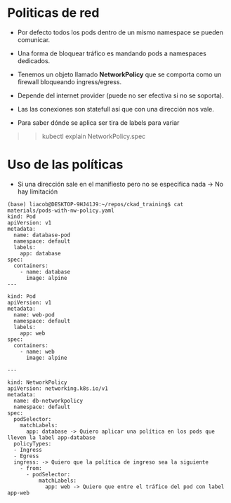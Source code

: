 # Politicas de red

- Por defecto todos los pods dentro de un mismo namespace se pueden comunicar.

- Una forma de bloquear tráfico es mandando pods a namespaces dedicados.

- Tenemos un objeto llamado **NetworkPolicy** que se comporta como un firewall bloqueando ingress/egress.

- Depende del internet provider (puede no ser efectiva si no se soporta).

- Las las conexiones son statefull así que con una dirección nos vale.

- Para saber dónde se aplica ser tira de labels para variar

>> kubectl explain NetworkPolicy.spec

# Uso de las políticas

- Si una dirección sale en el manifiesto pero no se especifica nada -> No hay limitación

```
(base) liacob@DESKTOP-9HJ41J9:~/repos/ckad_training$ cat materials/pods-with-nw-policy.yaml 
kind: Pod
apiVersion: v1
metadata:
  name: database-pod
  namespace: default
  labels:
    app: database
spec:
  containers:
    - name: database
      image: alpine
---

kind: Pod
apiVersion: v1
metadata:
  name: web-pod
  namespace: default
  labels:
    app: web
spec:
  containers:
    - name: web
      image: alpine

---

kind: NetworkPolicy
apiVersion: networking.k8s.io/v1
metadata:
  name: db-networkpolicy
  namespace: default
spec:
  podSelector:
    matchLabels:
      app: database -> Quiero aplicar una política en los pods que lleven la label app-database
  policyTypes:
  - Ingress
  - Egress 
  ingress: -> Quiero que la política de ingreso sea la siguiente
    - from:
      - podSelector:
          matchLabels:
            app: web -> Quiero que entre el tráfico del pod con label app-web
```

